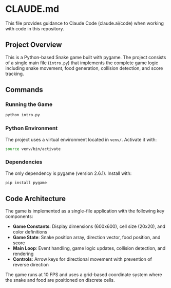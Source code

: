 # CLAUDE.md

This file provides guidance to Claude Code (claude.ai/code) when working with code in this repository.

## Project Overview
This is a Python-based Snake game built with pygame. The project consists of a single main file (`intro.py`) that implements the complete game logic including snake movement, food generation, collision detection, and score tracking.

## Commands

### Running the Game
```bash
python intro.py
```

### Python Environment
The project uses a virtual environment located in `venv/`. Activate it with:
```bash
source venv/bin/activate
```

### Dependencies
The only dependency is pygame (version 2.6.1). Install with:
```bash
pip install pygame
```

## Code Architecture
The game is implemented as a single-file application with the following key components:

- **Game Constants**: Display dimensions (600x600), cell size (20x20), and color definitions
- **Game State**: Snake position array, direction vector, food position, and score
- **Main Loop**: Event handling, game logic updates, collision detection, and rendering
- **Controls**: Arrow keys for directional movement with prevention of reverse direction

The game runs at 10 FPS and uses a grid-based coordinate system where the snake and food are positioned on discrete cells.